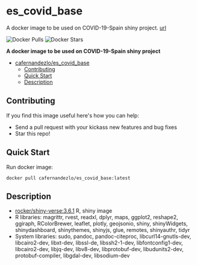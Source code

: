 # es_covid_base

A docker image to be used on COVID-19-Spain shiny project. [url](https://covid19.citic.udc.es)


![Docker Pulls](https://img.shields.io/docker/pulls/cafernandezlo/es_covid_base.svg)
![Docker Stars](https://img.shields.io/docker/stars/cafernandezlo/es_covid_base.svg)

**A docker image to be used on COVID-19-Spain shiny project**

- [cafernandezlo/es_covid_base](#cafernandezloes_covid_base)
	- [Contributing](#contributing)
	- [Quick Start](#quick-start)
	- [Description](#description)

## Contributing
If you find this image useful here's how you can help:

- Send a pull request with your kickass new features and bug fixes
- Star this repo!

## Quick Start

Run docker image:

	docker pull cafernandezlo/es_covid_base:latest

## Description

- [rocker/shiny-verse:3.6.1](https://hub.docker.com/r/rocker/shiny-verse) R, shiny image 
- R libraries: magrittr, rvest, readxl, dplyr, maps, ggplot2, reshape2, ggiraph, RColorBrewer, leaflet, plotly, geojsonio, shiny, shinyWidgets, shinydashboard, shinythemes, shinyjs, glue, remotes, shinyauthr, tidyr
- System libraries: sudo, pandoc, pandoc-citeproc, libcurl14-gnutls-dev, libcairo2-dev, libxt-dev, libssl-de, libssh2-1-dev, libfontconfig1-dev, libcairo2-dev, libjq-dev, libv8-dev, libprotobuf-dev, libudunits2-dev, protobuf-compiler, libgdal-dev, libsodium-dev
